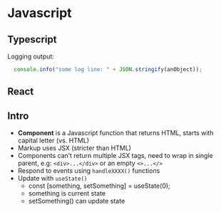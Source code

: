 # Javascript

## Typescript

Logging output:

```js
  console.info("some log line: " + JSON.stringify(anObject));
```

## React

## Intro
- **Component** is a Javascript function that returns HTML, starts with capital letter (vs. HTML)
- Markup uses JSX (stricter than HTML)
- Components can’t return multiple JSX tags, need to wrap in single parent, e.g: `<div>...</div>` or an empty `<>...</>` 
- Respond to events using `handleXXXX()` functions
- Update with `useState()`
	- const [something, setSomething] = useState(0);
	- something is current state
	- setSomething() can update state
